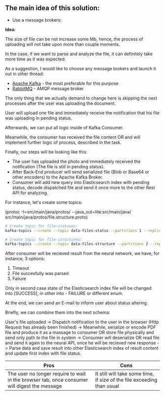 ## The main idea of this solution:

- Use a message brokers:

**Idea:**

The size of file can be not increase some Mb, hence,
the process of uploading will not take upon more than couple moments.

In the case, if we want to parse and analyze the file, it can definitely take more time
as it was expected.

As a suggestion, I would like to choose any message brokers and launch it out in other thread:

- [Apache Kafka][apachekafka] - the most preferable for this purpose
- [RabbitMQ][rabbitmq] - AMQP message broker

The only thing that we actually demand to change here is skipping the
next processes after the user was uploading the document.

User will upload one file and immediately receive the notification
that his file was uploading in pending status.

Afterwards, we can put all logic inside of Kafka Consumer.

Meanwhile, the consumer has received the file content OR and will implement further
logic of process, described in the task.

Finally, our steps will be looking like this:

- The user has uploaded the photo and immediately received the notification (The file is still in pending status).
- After Back-End producer will send serialized file (Blob or Base64 or other encoders) to the Apache Kafka Broker.
- Consumer will add new query into Elasticsearch index with pending status, decode dispatched file and send it once more to the other Rest API for analyzing.

For instance, let's create some topics:

(protoc -I=src/main/java/protos/ --java_out=lite:src/main/java/ src/main/java/protos/file.structure.proto)

```sh
# Create topic for file-statuses:
kafka-topics --create --topic data-files-status --partitions 1 --replication-factor 3 --bootstrap-server <kafka_server_host>:<kafka_server_port>

# Create topic for file-structures:
kafka-topics --create --topic data-files-structure --partitions 2 --replication-factor 4 --bootstrap-server <kafka_server_host>:<kafka_server_port>
```

After consumer will be recieved result from the neural network, we have, for instance, 3 options:

1. Timeout
2. File succesfully was parsed
3. Failure

Only in second case state of the Elasticsearch index file will be changed into [SUCCESS],
in other into - FAILURE or different enum.

At the end, we can send an E-mail to inform user about status altering.

Briefly, we can combine them into the next schema:

User's file uploaded -> Dispatch notification to the user in the browser (Http Request has already been finished) -> Meanwhile, serialize or encode PDF file and produce it as a massage to consumer OR store file physically and send only path to the file in system -> Consumer will deserialize OR read file and send it again to the neural API, once he will be recieved new response -> Parse data and save result into other Elasticsearch index of result content and update first index with file status.

| Pros                                                                                         | Cons                                                                   |
| -------------------------------------------------------------------------------------------- | ---------------------------------------------------------------------- |
| The user no longer require to wait in the browser tab, once consumer will digest the message | It still will take some time, if size of the file exceeding than usual |

[//]: # "Message broker references"
[apachekafka]: https://kafka.apache.org/
[rabbitmq]: https://www.rabbitmq.com/
